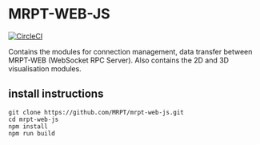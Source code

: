 # MRPT-WEB-JS
[![CircleCI](https://circleci.com/gh/MRPT/mrpt-web-js.svg?style=svg)](https://circleci.com/gh/MRPT/mrpt-web-js)

Contains the modules for connection management, data transfer between MRPT-WEB (WebSocket RPC Server).
Also contains the 2D and 3D visualisation modules.
## install instructions
```
git clone https://github.com/MRPT/mrpt-web-js.git
cd mrpt-web-js
npm install
npm run build
```
